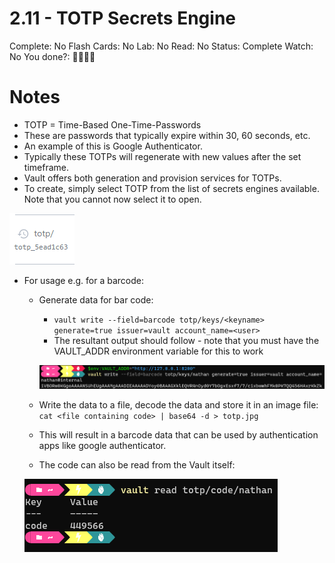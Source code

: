 # 2.11 - TOTP Secrets Engine

Complete: No
Flash Cards: No
Lab: No
Read: No
Status: Complete
Watch: No
You done?: 🌚🌚🌚🌚

# Notes

- TOTP = Time-Based One-Time-Passwords
- These are passwords that typically expire within 30, 60 seconds, etc.
- An example of this is Google Authenticator.
- Typically these TOTPs will regenerate with new values after the set timeframe.
- Vault offers both generation and provision services for TOTPs.
- To create, simply select TOTP from the list of secrets engines available. Note that you cannot now select it to open.

![Untitled](./2%2011%20-%20TOTP%20Secrets%20Engine//Untitled.png)

- For usage e.g. for a barcode:
    - Generate data for bar code:
        - `vault write --field=barcode totp/keys/<keyname> generate=true issuer=vault account_name=<user>`
        - The resultant output should follow - note that you must have the VAULT_ADDR environment variable for this to work
        
        ![Untitled](./2%2011%20-%20TOTP%20Secrets%20Engine//Untitled%201.png)
        
    - Write the data to a file, decode the data and store it in an image file:
    `cat <file containing code> | base64 -d > totp.jpg`
    - This will result in a barcode data that can be used by authentication apps like google authenticator.
    - The code can also be read from the Vault itself:
    
    ![Untitled](./2%2011%20-%20TOTP%20Secrets%20Engine//Untitled%202.png)
